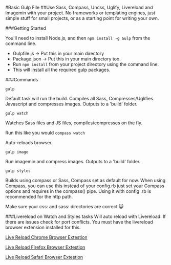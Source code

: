 #Basic Gulp File 
##Use Sass, Compass, Uncss, Uglify, Livereload and Imagemin with your project.
No frameworks or templating engines, just simple stuff for small projects, or as a starting point for writing your own.


###Getting Started

You'll need to install Node.js, and then ```npm install -g Gulp``` from the command line.

- Gulpfile.js -> Put this in your main directory
- Package.json -> Put this in your main directory too.
- Run ```npm install``` from your project directory using the command line. 
- This will install all the required gulp packages.




###Commands

```
gulp
```

Default task will run the build.
Compiles all Sass, Compresses/Uglifies Javascript and compresses images. 
Outputs to a 'build' folder.

```
gulp watch
```

Watches Sass files and JS files, compiles/compresses on the fly.

Run this like you would ```compass watch```

Auto-reloads browser.

```
gulp image
```

Run imagemin and compress images. 
Outputs to a 'build' folder.

```
gulp styles
```

Builds using compass or Sass, Compass set as default for now.
When using Compass, you can use this instead of your config.rb just set your Compass options and requires in the compass() pipe. Using it with config .rb is recommended for the http path.

Make sure your css: and sass: directories are correct :smiley_cat:


###Livereload on Watch and Styles tasks 
Will auto reload with Livereload. If there are issues check for port conflicts.
You must have the livereload browser extension installed for this. 

[Live Reload Chrome Browser Extestion](https://chrome.google.com/webstore/detail/livereload/jnihajbhpnppcggbcgedagnkighmdlei?hl=en)

[Live Reload Firefox Browser Extestion](http://download.livereload.com/2.0.8/LiveReload-2.0.8.xpi)

[Live Reload Safari Browser Extestion](http://download.livereload.com/2.0.9/LiveReload-2.0.9.safariextz)
